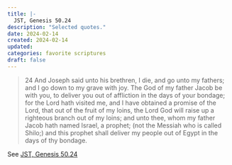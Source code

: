 ```yaml
---
title: |-
  JST, Genesis 50.24
description: "Selected quotes."
date: 2024-02-14
created: 2024-02-14
updated: 
categories: favorite scriptures
draft: false
---
```


> 24 And Joseph said unto his brethren, I die, and go unto my fathers; and I go down to my grave with joy. The God of my father Jacob be with you, to deliver you out of affliction in the days of your bondage; for the Lord hath visited me, and I have obtained a promise of the Lord, that out of the fruit of my loins, the Lord God will raise up a righteous branch out of my loins; and unto thee, whom my father Jacob hath named Israel, a prophet; (not the Messiah who is called Shilo;) and this prophet shall deliver my people out of Egypt in the days of thy bondage.

See [JST, Genesis 50.24](https://www.churchofjesuschrist.org/study/scriptures/jst/jst-gen/50?id=p24&lang=eng#p24)